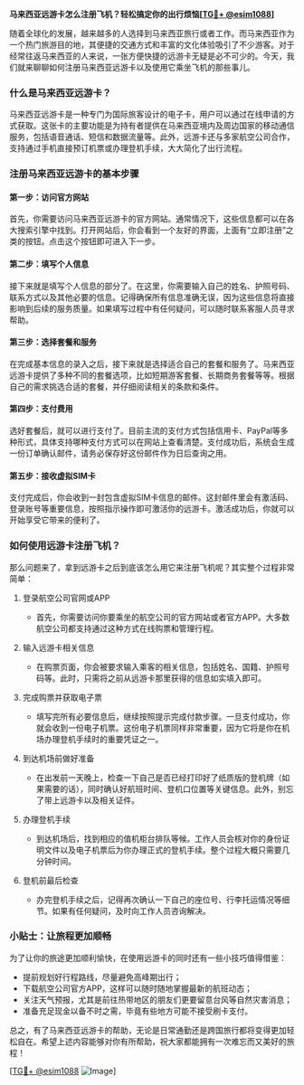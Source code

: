 **马来西亚远游卡怎么注册飞机？轻松搞定你的出行烦恼[[TG💪+ @esim1088](https://t.me/s/esim1088)]**

随着全球化的发展，越来越多的人选择到马来西亚旅行或者工作。而马来西亚作为一个热门旅游目的地，其便捷的交通方式和丰富的文化体验吸引了不少游客。对于经常往返马来西亚的人来说，一张方便快捷的远游卡无疑是必不可少的。今天，我们就来聊聊如何注册马来西亚远游卡以及使用它乘坐飞机的那些事儿。

### 什么是马来西亚远游卡？

马来西亚远游卡是一种专门为国际旅客设计的电子卡，用户可以通过在线申请的方式获取。这张卡的主要功能是为持有者提供在马来西亚境内及周边国家的移动通信服务，包括语音通话、短信和数据流量等。此外，远游卡还与多家航空公司合作，支持通过手机直接预订机票或办理登机手续，大大简化了出行流程。

### 注册马来西亚远游卡的基本步骤

#### 第一步：访问官方网站
首先，你需要访问马来西亚远游卡的官方网站。通常情况下，这些信息都可以在各大搜索引擎中找到。打开网站后，你会看到一个友好的界面，上面有“立即注册”之类的按钮。点击这个按钮即可进入下一步。

#### 第二步：填写个人信息
接下来就是填写个人信息的部分了。在这里，你需要输入自己的姓名、护照号码、联系方式以及其他必要的信息。记得确保所有信息准确无误，因为这些信息将直接影响到后续的服务质量。如果填写过程中有任何疑问，可以随时联系客服人员寻求帮助。

#### 第三步：选择套餐和服务
在完成基本信息的录入之后，接下来就是选择适合自己的套餐和服务了。马来西亚远游卡提供了多种不同的套餐选项，比如短期游客套餐、长期商务套餐等等。根据自己的需求挑选合适的套餐，并仔细阅读相关的条款和条件。

#### 第四步：支付费用
选好套餐后，就可以进行支付了。目前主流的支付方式包括信用卡、PayPal等多种形式，具体支持哪种支付方式可以在网站上查看清楚。支付成功后，系统会生成一份订单确认邮件，请务必保存好这份邮件作为日后查询之用。

#### 第五步：接收虚拟SIM卡
支付完成后，你会收到一封包含虚拟SIM卡信息的邮件。这封邮件里会有激活码、登录账号等重要信息，按照指示操作即可激活你的远游卡。激活成功后，你就可以开始享受它带来的便利了。

### 如何使用远游卡注册飞机？

那么问题来了，拿到远游卡之后到底该怎么用它来注册飞机呢？其实整个过程非常简单：

1. 登录航空公司官网或APP
   - 首先，你需要访问你要乘坐的航空公司的官方网站或者官方APP。大多数航空公司都支持通过这种方式在线购票和管理行程。

2. 输入远游卡相关信息
   - 在购票页面，你会被要求输入乘客的相关信息，包括姓名、国籍、护照号码等。此时，只需将之前从远游卡那里获得的信息如实填入即可。

3. 完成购票并获取电子票
   - 填写完所有必要信息后，继续按照提示完成付款步骤。一旦支付成功，你就会收到一份电子机票。这份电子机票同样非常重要，因为它将是你在机场办理登机手续时的重要凭证之一。

4. 到达机场前做好准备
   - 在出发前一天晚上，检查一下自己是否已经打印好了纸质版的登机牌（如果需要的话），同时确认好航班时间、登机口位置等关键信息。此外，别忘了带上远游卡以及相关证件。

5. 办理登机手续
   - 到达机场后，找到相应的值机柜台排队等候。工作人员会核对你的身份证明文件以及电子机票后为你办理正式的登机手续。整个过程大概只需要几分钟时间。

6. 登机前最后检查
   - 办完登机手续之后，记得再次确认一下自己的座位号、行李托运情况等细节。如果有任何疑问，及时向工作人员咨询解决。

### 小贴士：让旅程更加顺畅

为了让你的旅途更加顺利愉快，在使用远游卡的同时还有一些小技巧值得借鉴：

- 提前规划好行程路线，尽量避免高峰期出行；
- 下载航空公司官方APP，这样可以随时随地掌握最新的航班动态；
- 关注天气预报，尤其是前往热带地区的朋友们更要留意台风等自然灾害消息；
- 准备充足现金以备不时之需，毕竟有些地方可能不接受刷卡支付。

总之，有了马来西亚远游卡的帮助，无论是日常通勤还是跨国旅行都将变得更加轻松自在。希望上述内容能够对你有所帮助，祝大家都能拥有一次难忘而又美好的旅程！

[[TG💪+ @esim1088](https://t.me/s/esim1088) ![Image](https://i.postimg.cc/4NQfJmqS/Snipaste-2025-05-13-00-14-12.png)]